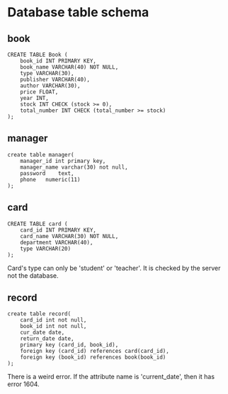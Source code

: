 # Database table schema

## book
```
CREATE TABLE Book (    
    book_id INT PRIMARY KEY,
    book_name VARCHAR(40) NOT NULL,
    type VARCHAR(30),
    publisher VARCHAR(40),
    author VARCHAR(30),
    price FLOAT,
    year INT,
    stock INT CHECK (stock >= 0),
    total_number INT CHECK (total_number >= stock)
);
```

## manager
```
create table manager(
    manager_id int primary key,
    manager_name varchar(30) not null,
    password 	text,
    phone 	numeric(11)
);
```

## card
```
CREATE TABLE card (
    card_id INT PRIMARY KEY,
    card_name VARCHAR(30) NOT NULL,
    department VARCHAR(40),
    type VARCHAR(20)
);
```
Card's type can only be 'student' or 'teacher'. It is checked by the server not the database.

## record
```
create table record(
	card_id int not null,
    book_id int not null,
	cur_date date,
    return_date date,
	primary key (card_id, book_id),
    foreign key (card_id) references card(card_id),
    foreign key (book_id) references book(book_id)
);
```
There is a weird error. If the attribute name is 'current_date', then it has error 1604.
